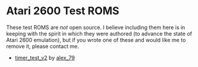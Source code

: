 # Atari 2600 Test ROMS

These test ROMS are *not* open source. I believe including them here is in keeping with the spirit in which they were authored (to advance the state of Atari 2600 emulation), but if you wrote one of these and would like me to remove it, please contact me.

* [timer_test_v2](https://atariage.com/forums/topic/256802-two-questions-about-the-pia/?do=findComment&comment=3590223) by [alex_79](https://atariage.com/forums/profile/10599-alex_79/)